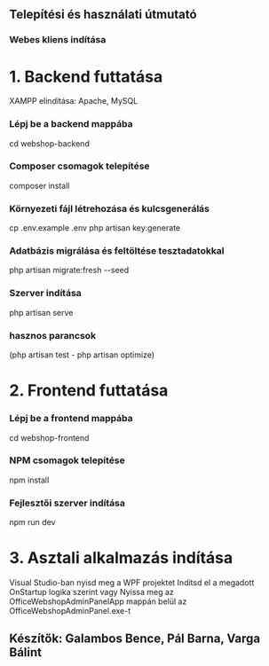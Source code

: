 ## Telepítési és használati útmutató

### Webes kliens indítása

# 1. Backend futtatása

XAMPP elindítása: Apache, MySQL

### Lépj be a backend mappába
cd webshop-backend

### Composer csomagok telepítése
composer install

### Környezeti fájl létrehozása és kulcsgenerálás
cp .env.example .env
php artisan key:generate

### Adatbázis migrálása és feltöltése tesztadatokkal
php artisan migrate:fresh --seed

### Szerver indítása
php artisan serve

### hasznos parancsok
(php artisan test - php artisan optimize)

# 2. Frontend futtatása
### Lépj be a frontend mappába
cd webshop-frontend

### NPM csomagok telepítése
npm install

### Fejlesztői szerver indítása
npm run dev

# 3.	Asztali alkalmazás indítása
Visual Studio-ban nyisd meg a WPF projektet
Indítsd el a megadott OnStartup logika szerint
vagy
Nyissa meg az OfficeWebshopAdminPanelApp mappán belül az OfficeWebshopAdminPanel.exe-t


## Készítők: Galambos Bence, Pál Barna, Varga Bálint
